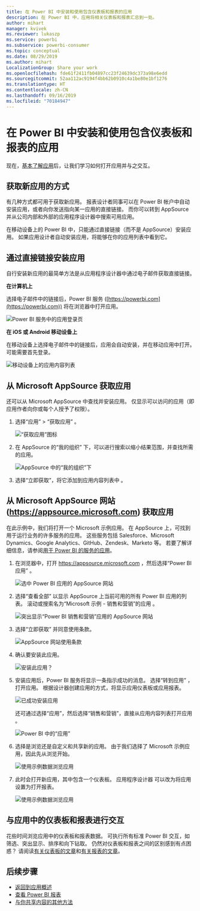 ```yaml
---
title: 在 Power BI 中安装和使用包含仪表板和报表的应用
description: 在 Power BI 中，应用将相关仪表板和报表汇总到一处。
author: mihart
manager: kvivek
ms.reviewer: lukaszp
ms.service: powerbi
ms.subservice: powerbi-consumer
ms.topic: conceptual
ms.date: 08/29/2019
ms.author: mihart
LocalizationGroup: Share your work
ms.openlocfilehash: fde61f2411fb04897cc23f24639dc373a98e6edd
ms.sourcegitcommit: 52aa112ac9194f4bb62b0910c4a1be80e1bf1276
ms.translationtype: HT
ms.contentlocale: zh-CN
ms.lasthandoff: 09/16/2019
ms.locfileid: "70184947"
---
```

# <a name="install-and-use-apps-with-dashboards-and-reports-in-power-bi"></a>在 Power BI 中安装和使用包含仪表板和报表的应用
现在，[基本了解应用](end-user-apps.md)后，让我们学习如何打开应用并与之交互。 

## <a name="ways-to-get-a-new-app"></a>获取新应用的方式
有几种方式都可用于获取新应用。 报表设计者同事可以在 Power BI 帐户中自动安装应用，或者向你发送指向某一应用的直接链接。 而你可以转到 AppSource 并从公司内部和外部的应用程序设计器中搜索可用应用。 

在移动设备上的 Power BI 中，只能通过直接链接（而不是 AppSource）安装应用。 如果应用设计者自动安装应用，将能够在你的应用列表中看到它。

## <a name="install-an-app-from-a-direct-link"></a>通过直接链接安装应用
自行安装新应用的最简单方法是从应用程序设计器中通过电子邮件获取直接链接。  

**在计算机上** 

选择电子邮件中的链接后，Power BI 服务 ([https://powerbi.com](https://powerbi.com)) 将在浏览器中打开应用。 

![Power BI 服务中的应用登录页](./media/end-user-app-view/power-bi-app-from-link.png)

**在 iOS 或 Android 移动设备上** 

在移动设备上选择电子邮件中的链接后，应用会自动安装，并在移动应用中打开。 可能需要首先登录。 

![移动设备上的应用内容列表](./media/end-user-app-view/power-bi-ios.png)

## <a name="get-the-app-from-microsoft-appsource"></a>从 Microsoft AppSource 获取应用
还可以从 Microsoft AppSource 中查找并安装应用。 仅显示可以访问的应用（即应用作者向你或每个人授予了权限）。

1. 选择“应用”  > “获取应用”   。 
   
    ![“获取应用”图标](./media/end-user-app-view/power-bi-get-app2.png)    
2. 在 AppSource 的“我的组织”  下，可以进行搜索以缩小结果范围，并查找所需的应用。
   
    ![AppSource 中的“我的组织”下](./media/end-user-app-view/power-bi-opportunity-app.png)
3. 选择“立即获取”，将它添加到应用内容列表中  。 

## <a name="get-an-app-from-the-microsoft-appsource-website-httpsappsourcemicrosoftcom"></a>从 Microsoft AppSource 网站 (https://appsource.microsoft.com) 获取应用
在此示例中，我们将打开一个 Microsoft 示例应用。 在 AppSource 上，可找到用于运行业务的许多服务的应用。  这些服务包括 Salesforce、Microsoft Dynamics、Google Analytics、GitHub、Zendesk、Marketo 等。 若要了解详细信息，请参阅[用于 Power BI 的服务的应用](../service-connect-to-services.md)。 

1. 在浏览器中，打开 https://appsource.microsoft.com ，然后选择“Power BI 应用”  。

    ![选中 Power BI 应用的 AppSource 网站  ](./media/end-user-apps/power-bi-appsource.png)


2. 选择“查看全部”  以显示 AppSource 上当前可用的所有 Power BI 应用的列表。 滚动或搜索名为“Microsoft 示例 - 销售和营销”的应用  。

    ![突出显示“Power BI 销售和营销”应用的 AppSource 网站  ](./media/end-user-apps/power-bi-appsource-samples.png)

3. 选择“立即获取”  并同意使用条款。

    ![AppSource 网站使用条款 ](./media/end-user-apps/power-bi-permission.png)


4. 确认要安装此应用。

    ![安装此应用？  ](./media/end-user-apps/power-bi-app-install.png)

5. 安装应用后，Power BI 服务将显示一条指示成功的消息。 选择“转到应用”  ，打开应用。 根据设计器创建应用的方式，将显示应用仪表板或应用报表。

    ![已成功安装应用 ](./media/end-user-apps/power-bi-app-ready.png)

    还可通过选择“应用”，然后选择“销售和营销”，直接从应用内容列表打开应用   。

    ![Power BI 中的“应用”](./media/end-user-apps/power-bi-apps.png)


6. 选择是浏览还是自定义和共享新的应用。 由于我们选择了 Microsoft 示例应用，因此先从浏览开始。 

    ![使用示例数据浏览应用](./media/end-user-apps/power-bi-explore.png)

7.  此时会打开新应用，其中包含一个仪表板。 应用程序设计器  可以改为将应用设置为打开报表。  

    ![使用示例数据浏览应用](./media/end-user-apps/power-bi-new-app.png)




## <a name="interact-with-the-dashboards-and-reports-in-the-app"></a>与应用中的仪表板和报表进行交互
花些时间浏览应用中的仪表板和报表数据。 可执行所有标准 Power BI 交互，如筛选、突出显示、排序和向下钻取。  仍然对仪表板和报表之间的区别感到有点困惑？  请阅读[有关仪表板的文章](end-user-dashboards.md)和[有关报表的文章](end-user-reports.md)。  




## <a name="next-steps"></a>后续步骤
* [返回到应用概述](end-user-apps.md)
* [查看 Power BI 报表](end-user-report-open.md)
* [与你共享内容的其他方法](end-user-shared-with-me.md)

